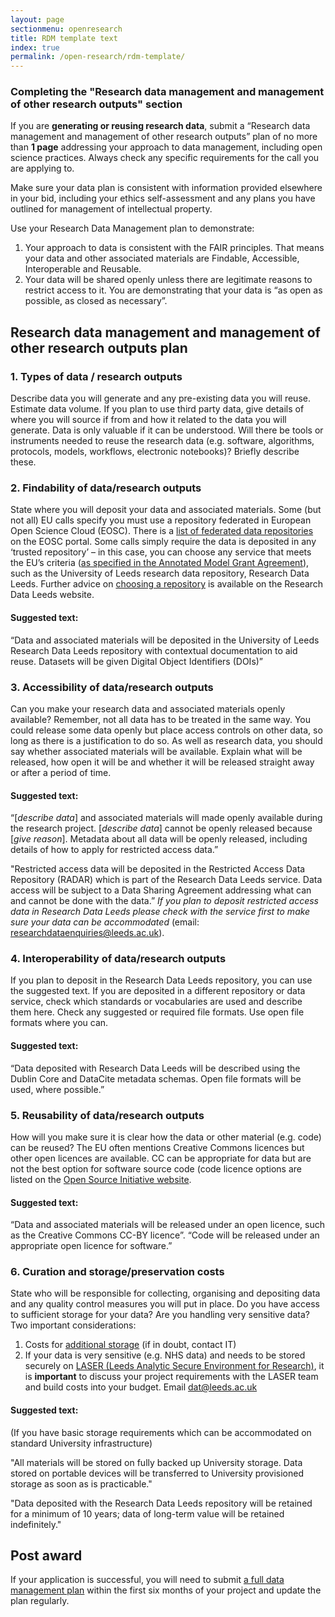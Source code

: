 ```yaml
---
layout: page
sectionmenu: openresearch
title: RDM template text
index: true
permalink: /open-research/rdm-template/
---
```


### Completing the "Research data management and management of other research outputs" section

If you are **generating or reusing research data**, submit a “Research data management and management of other research outputs” plan of no more than **1 page** addressing your approach to data management, including open science practices. Always check any specific requirements for the call you are applying to.

Make sure your data plan is consistent with information provided elsewhere in your bid, including your ethics self-assessment and any plans you have outlined for management of intellectual property. 

Use your Research Data Management plan to demonstrate:
1. Your approach to data is consistent with the FAIR principles. That means your data and other associated materials are Findable, Accessible, Interoperable and Reusable. 
2. Your data will be shared openly unless there are legitimate reasons to restrict access to it. You are demonstrating that your data is “as open as possible, as closed as necessary”.

## Research data management and management of other research outputs plan
### 1. Types of data / research outputs
Describe data you will generate and any pre-existing data you will reuse. Estimate data volume. If you plan to use third party data, give details of where you will source if from and how it related to the data you will generate. 
Data is only valuable if it can be understood. Will there be tools or instruments needed to reuse the research data (e.g. software, algorithms, protocols, models, workflows, electronic notebooks)? Briefly describe these. 
### 2. Findability of data/research outputs
State where you will deposit your data and associated materials. Some (but not all) EU calls specify you must use a repository federated in European Open Science Cloud (EOSC). There is a [list of federated data repositories](https://eosc-portal.eu/) on the EOSC portal. Some calls simply require the data is deposited in any ‘trusted repository’ – in this case, you can choose any service that meets the EU’s criteria ([as specified in the Annotated Model Grant Agreement](https://ec.europa.eu/info/funding-tenders/opportunities/docs/2021-2027/common/guidance/aga_en.pdf)), such as the University of Leeds research data repository, Research Data Leeds. Further advice on [choosing a repository](https://library.leeds.ac.uk/info/14062/research_data_management/66/sharing_data/3) is available on the Research Data Leeds website.
#### Suggested text:
“Data and associated materials will be deposited in the University of Leeds Research Data Leeds repository with contextual documentation to aid reuse. Datasets will be given Digital Object Identifiers (DOIs)”
### 3. Accessibility of data/research outputs
Can you make your research data and associated materials openly available? Remember, not all data has to be treated in the same way. You could release some data openly but place access controls on other data, so long as there is a justification to do so. As well as research data, you should say whether associated materials will be available. Explain what will be released, how open it will be and whether it will be released straight away or after a period of time.
#### Suggested text:
“[*describe data*] and associated materials will made openly available during the research project. [*describe data*] cannot be openly released because [*give reason*]. Metadata about all data will be openly released, including details of how to apply for restricted access data.”

"Restricted access data will be deposited in the Restricted Access Data Repository (RADAR) which is part of the Research Data Leeds service. Data access will be subject to a Data Sharing Agreement addressing what can and cannot be done with the data.” *If you plan to deposit restricted access data in Research Data Leeds please check with the service first to make sure your data can be accommodated* (email: <researchdataenquiries@leeds.ac.uk>).
### 4. Interoperability of data/research outputs
If you plan to deposit in the Research Data Leeds repository, you can use the suggested text. If you are deposited in a different repository or data service, check which standards or vocabularies are used and describe them here. Check any suggested or required file formats. Use open file formats where you can.
#### Suggested text:
“Data deposited with Research Data Leeds will be described using the Dublin Core and DataCite metadata schemas. Open file formats will be used, where possible.”
### 5. Reusability of data/research outputs
How will you make sure it is clear how the data or other material (e.g. code) can be reused? The EU often mentions Creative Commons licences but other open licences are available. CC can be appropriate for data but are not the best option for software source code (code licence options are listed on the [Open Source Initiative website](https://opensource.org/licenses). 
#### Suggested text:
“Data and associated materials will be released under an open licence, such as the Creative Commons CC-BY licence”.
“Code will be released under an appropriate open licence for software.” 
### 6. Curation and storage/preservation costs
State who will be responsible for collecting, organising and depositing data and any quality control measures you will put in place. Do you have access to sufficient storage for your data? Are you handling very sensitive data? Two important considerations:
1. Costs for [additional storage](https://it.leeds.ac.uk/it?id=kb_article&sysparm_article=KB0013189) (if in doubt, contact IT)
2. If your data is very sensitive (e.g. NHS data) and needs to be stored securely on [LASER (Leeds Analytic Secure Environment for Research)](https://lida.leeds.ac.uk/about-lida/integrated-research-campus/), it is **important** to discuss your project requirements with the LASER team and build costs into your budget. Email <dat@leeds.ac.uk>

#### Suggested text:
(If you have basic storage requirements which can be accommodated on standard University infrastructure)

"All materials will be stored on fully backed up University storage. Data stored on portable devices will be transferred to University provisioned storage as soon as is practicable."

"Data deposited with the Research Data Leeds repository will be retained for a minimum of 10 years; data of long-term value will be retained indefinitely."

## Post award
If your application is successful, you will need to submit [a full data management plan](https://ec.europa.eu/info/funding-tenders/opportunities/docs/2021-2027/horizon/guidance/programme-guide_horizon_en.pdf) within the first six months of your project and update the plan regularly. 

